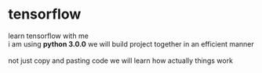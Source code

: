 # tensorflow
learn tensorflow with me<br>
i am using **python 3.0.0**
we will build project together in an efficient manner<br>  
not just copy and pasting code we will learn how actually things work<br>
